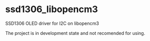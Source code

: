 # ssd1306_libopencm3
SSD1306 OLED driver for I2C on libopencm3

The project is in development state and not recomended for using.
